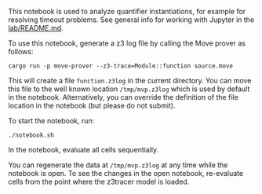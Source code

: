This notebook is used to analyze quantifier instantiations, for example for resolving
timeout problems. See general info for working with Jupyter in the
[lab/README.md](../../README.md).

To use this notebook, generate a z3 log file by calling the Move prover as follows:

```
cargo run -p move-prover --z3-trace=Module::function source.move
```

This will create a file `function.z3log` in the current directory.
You can move this file to the well known location `/tmp/mvp.z3log` which is
used by default in the notebook. Alternatively, you can override the definition of the
file location in the notebook (but please do not submit).

To start the notebook, run:

```
./notebook.sh
```

In the notebook, evaluate all cells sequentially.

You can regenerate the data at `/tmp/mvp.z3log` at any time while the notebook
is open. To see the changes in the open notebook, re-evaluate cells from the
point where the z3tracer model is loaded.
